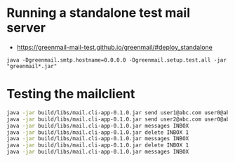 # Running a standalone test mail server
- https://greenmail-mail-test.github.io/greenmail/#deploy_standalone
```
java -Dgreenmail.smtp.hostname=0.0.0.0 -Dgreenmail.setup.test.all -jar "greenmail*.jar"
```

# Testing the mailclient
```bash
java -jar build/libs/mail.cli-app-0.1.0.jar send user1@abc.com user0@abc.com Test 'Test\n000'
java -jar build/libs/mail.cli-app-0.1.0.jar send user2@abc.com user0@abc.com Test 'Test\n000'
java -jar build/libs/mail.cli-app-0.1.0.jar messages INBOX
java -jar build/libs/mail.cli-app-0.1.0.jar delete INBOX 1
java -jar build/libs/mail.cli-app-0.1.0.jar messages INBOX
java -jar build/libs/mail.cli-app-0.1.0.jar delete INBOX 1
java -jar build/libs/mail.cli-app-0.1.0.jar messages INBOX
```
